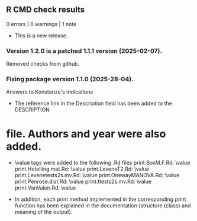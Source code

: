 ## R CMD check results

0 errors | 0 warnings | 1 note

* This is a new release.

### Version 1.2.0 is a patched 1.1.1 version (2025-02-07).

Removed checks from github.

### Fixing package version 1.1.0 (2025-28-04).

Answers to Konstanze's indications 

* The reference link in the Description field has been added to the DESCRIPTION 
# file. Authors and year were also added.

* \value tags were added to the following .Rd files
      print.BoxM.F.Rd: \value
      print.Hotelling.mat.Rd: \value
      print.LeveneT2.Rd: \value
      print.Levenetests2s.mv.Rd: \value
      print.OnewayMANOVA.Rd: \value
      print.Penrose.dist.Rd: \value
      print.ttests2s.mv.Rd: \value
      print.VanValen.Rd: \value

* In addition, each print method implemented in the corresponding 
print function has been explained in the documentation (structure (class) 
and meaning of the output).


